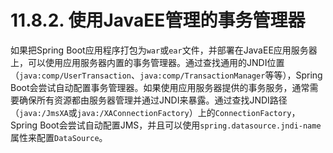 # 11.8.2. 使用JavaEE管理的事务管理器

如果把Spring Boot应用程序打包为`war`或`ear`文件，并部署在JavaEE应用服务器上，可以使用应用服务器内置的事务管理器。通过查找通用的JNDI位置（`java:comp/UserTransaction`、`java:comp/TransactionManager`等等），Spring Boot会尝试自动配置事务管理器。如果使用应用服务器提供的事务服务，通常需要确保所有资源都由服务器管理并通过JNDI来暴露。通过查找JNDI路径（`java:/JmsXA`或`java:/XAConnectionFactory`）上的`ConnectionFactory`，Spring Boot会尝试自动配置JMS，并且可以使用`spring.datasource.jndi-name`属性来配置`DataSource`。
